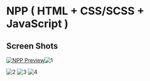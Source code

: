 # NPP ( HTML + CSS/SCSS + JavaScript )

## Screen Shots

[![NPP Preview](https://github.com/GoldenDragon7/NPP/tree/main/assets/screenshots/4.jpg)](https://github.com/GoldenDragon7/NPP/tree/main/assets/screenshots/)![1](https://user-images.githubusercontent.com/122573109/229568672-ef21feef-a16d-401f-9992-b4812b9b815f.jpg)

![2](https://user-images.githubusercontent.com/122573109/229568763-e3112992-8db9-45e8-a547-5dd8127e2d50.jpg)
![3](https://user-images.githubusercontent.com/122573109/229568778-23a10213-d3b3-4f9d-9533-08a0d1d3dde5.jpg)
![4](https://user-images.githubusercontent.com/122573109/229568789-41e265e0-7703-4dbb-b07f-dafc1546d150.jpg)
